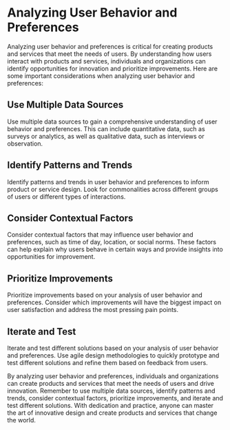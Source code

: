 Analyzing User Behavior and Preferences
==============================================================================

Analyzing user behavior and preferences is critical for creating products and services that meet the needs of users. By understanding how users interact with products and services, individuals and organizations can identify opportunities for innovation and prioritize improvements. Here are some important considerations when analyzing user behavior and preferences:

Use Multiple Data Sources
-------------------------

Use multiple data sources to gain a comprehensive understanding of user behavior and preferences. This can include quantitative data, such as surveys or analytics, as well as qualitative data, such as interviews or observation.

Identify Patterns and Trends
----------------------------

Identify patterns and trends in user behavior and preferences to inform product or service design. Look for commonalities across different groups of users or different types of interactions.

Consider Contextual Factors
---------------------------

Consider contextual factors that may influence user behavior and preferences, such as time of day, location, or social norms. These factors can help explain why users behave in certain ways and provide insights into opportunities for improvement.

Prioritize Improvements
-----------------------

Prioritize improvements based on your analysis of user behavior and preferences. Consider which improvements will have the biggest impact on user satisfaction and address the most pressing pain points.

Iterate and Test
----------------

Iterate and test different solutions based on your analysis of user behavior and preferences. Use agile design methodologies to quickly prototype and test different solutions and refine them based on feedback from users.

By analyzing user behavior and preferences, individuals and organizations can create products and services that meet the needs of users and drive innovation. Remember to use multiple data sources, identify patterns and trends, consider contextual factors, prioritize improvements, and iterate and test different solutions. With dedication and practice, anyone can master the art of innovative design and create products and services that change the world.
